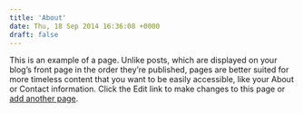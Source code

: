 ```yaml
---
title: 'About'
date: Thu, 18 Sep 2014 16:36:08 +0000
draft: false
---
```


This is an example of a page. Unlike posts, which are displayed on your blog’s front page in the order they’re published, pages are better suited for more timeless content that you want to be easily accessible, like your About or Contact information. Click the Edit link to make changes to this page or [add another page](/wp-admin/post-new.php?post_type=page "Direct link to Add New in the Admin Dashboard").